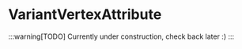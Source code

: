 ﻿
# VariantVertexAttribute

:::warning[TODO]
Currently under construction, check back later :)
:::


